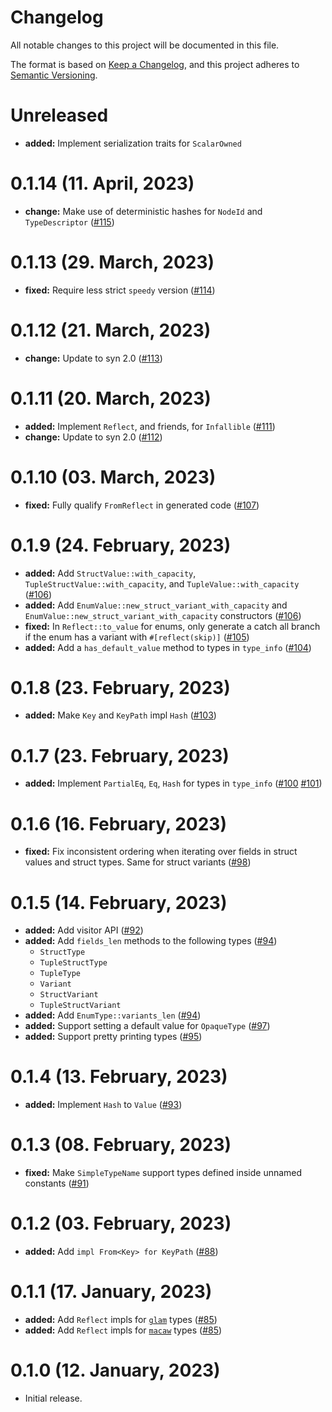 # Changelog

All notable changes to this project will be documented in this file.

The format is based on [Keep a Changelog](https://keepachangelog.com/en/1.0.0/),
and this project adheres to [Semantic Versioning](https://semver.org/spec/v2.0.0.html).

# Unreleased

- **added:** Implement serialization traits for `ScalarOwned`

# 0.1.14 (11. April, 2023)

- **change:** Make use of deterministic hashes for `NodeId` and `TypeDescriptor` ([#115])

[#115]: https://github.com/EmbarkStudios/mirror-mirror/pull/115

# 0.1.13 (29. March, 2023)

- **fixed:** Require less strict `speedy` version ([#114])

[#114]: https://github.com/EmbarkStudios/mirror-mirror/pull/114

# 0.1.12 (21. March, 2023)

- **change:** Update to syn 2.0 ([#113])

[#113]: https://github.com/EmbarkStudios/mirror-mirror/pull/113

# 0.1.11 (20. March, 2023)

- **added:** Implement `Reflect`, and friends, for `Infallible` ([#111])
- **change:** Update to syn 2.0 ([#112])

[#111]: https://github.com/EmbarkStudios/mirror-mirror/pull/111
[#112]: https://github.com/EmbarkStudios/mirror-mirror/pull/112

# 0.1.10 (03. March, 2023)

- **fixed:** Fully qualify `FromReflect` in generated code ([#107])

[#107]: https://github.com/EmbarkStudios/mirror-mirror/pull/107

# 0.1.9 (24. February, 2023)

- **added:** Add `StructValue::with_capacity`,
  `TupleStructValue::with_capacity`, and `TupleValue::with_capacity` ([#106])
- **added:** Add `EnumValue::new_struct_variant_with_capacity` and
  `EnumValue::new_struct_variant_with_capacity` constructors ([#106])
- **fixed:** In `Reflect::to_value` for enums, only generate a catch all branch
  if the enum has a variant with `#[reflect(skip)]` ([#105])
- **added:** Add a `has_default_value` method to types in `type_info` ([#104])

[#105]: https://github.com/EmbarkStudios/mirror-mirror/pull/105
[#104]: https://github.com/EmbarkStudios/mirror-mirror/pull/104
[#106]: https://github.com/EmbarkStudios/mirror-mirror/pull/106

# 0.1.8 (23. February, 2023)

- **added:** Make `Key` and `KeyPath` impl `Hash` ([#103])

[#103]: https://github.com/EmbarkStudios/mirror-mirror/pull/103

# 0.1.7 (23. February, 2023)

- **added:** Implement `PartialEq`, `Eq`, `Hash` for types in `type_info` ([#100] [#101])

[#100]: https://github.com/EmbarkStudios/mirror-mirror/pull/100
[#101]: https://github.com/EmbarkStudios/mirror-mirror/pull/101

# 0.1.6 (16. February, 2023)

- **fixed:** Fix inconsistent ordering when iterating over fields in struct
  values and struct types. Same for struct variants ([#98])

[#98]: https://github.com/EmbarkStudios/mirror-mirror/pull/98

# 0.1.5 (14. February, 2023)

- **added:** Add visitor API ([#92])
- **added:** Add `fields_len` methods to the following types ([#94])
    - `StructType`
    - `TupleStructType`
    - `TupleType`
    - `Variant`
    - `StructVariant`
    - `TupleStructVariant`
- **added:** Add `EnumType::variants_len` ([#94])
- **added:** Support setting a default value for `OpaqueType` ([#97])
- **added:** Support pretty printing types ([#95])

[#92]: https://github.com/EmbarkStudios/mirror-mirror/pull/92
[#94]: https://github.com/EmbarkStudios/mirror-mirror/pull/94
[#95]: https://github.com/EmbarkStudios/mirror-mirror/pull/95
[#97]: https://github.com/EmbarkStudios/mirror-mirror/pull/97

# 0.1.4 (13. February, 2023)

- **added:** Implement `Hash` to `Value` ([#93])

[#93]: https://github.com/EmbarkStudios/mirror-mirror/pull/93

# 0.1.3 (08. February, 2023)

- **fixed:** Make `SimpleTypeName` support types defined inside unnamed constants ([#91])

[#91]: https://github.com/EmbarkStudios/mirror-mirror/pull/91

# 0.1.2 (03. February, 2023)

- **added:** Add `impl From<Key> for KeyPath` ([#88])

[#88]: https://github.com/EmbarkStudios/mirror-mirror/pull/88

# 0.1.1 (17. January, 2023)

- **added:** Add `Reflect` impls for [`glam`] types ([#85])
- **added:** Add `Reflect` impls for [`macaw`] types ([#85])

[#85]: https://github.com/EmbarkStudios/mirror-mirror/pull/85
[`glam`]: https://crates.io/crates/glam
[`macaw`]: https://crates.io/crates/macaw

# 0.1.0 (12. January, 2023)

- Initial release.
